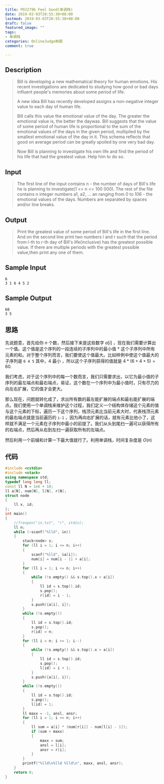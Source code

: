 ```yaml
---
title: POJ2796 Feel Good(单调栈)
date: 2019-03-03T20:55:30+08:00
lastmod: 2019-03-03T20:55:30+08:00
draft: false
featured_image: ""
tags:
- 单调栈
categories: OnlineJudge刷题
comment: true

---
```


## Description

> Bill is developing a new mathematical theory for human emotions. His recent investigations are dedicated to studying how good or bad days influent people's memories about some period of life. 
>
> A new idea Bill has recently developed assigns a non-negative integer value to each day of human life. 
>
> Bill calls this value the emotional value of the day. The greater the emotional value is, the better the daywas. Bill suggests that the value of some period of human life is proportional to the sum of the emotional values of the days in the given period, multiplied by the smallest emotional value of the day in it. This schema reflects that good on average period can be greatly spoiled by one very bad day. 
>
> Now Bill is planning to investigate his own life and find the period of his life that had the greatest value. Help him to do so.

## Input

> The first line of the input contains n - the number of days of Bill's life he is planning to investigate(1 <= n <= 100 000). The rest of the file contains n integer numbers a1, a2, ... an ranging from 0 to 106 - the emotional values of the days. Numbers are separated by spaces and/or line breaks.

## Output

> Print the greatest value of some period of Bill's life in the first line. And on the second line print two numbers l and r such that the period from l-th to r-th day of Bill's life(inclusive) has the greatest possible value. If there are multiple periods with the greatest possible value,then print any one of them.

## Sample Input

```
6
3 1 6 4 5 2
```

## Sample Output

```
60
3 5
```

## 思路

先说题意，首先给你 $n$ 个数，然后接下来是这些数字 $a[i]$ ，现在我们需要计算出一个值。这个值是这个序列的一段连续的子序列中的最小值 * 这个子序列中所有元素的和。对于整个序列而言，我们要使这个值最大。比如样例中使这个值最大的子序列是 `6 4 5` 其中，4 最小 ，所以这个子序列获得的值就是 $4*(6+4+5)=60$.

我们考虑，对于这个序列中的每一个数而言，我们只需要求出，以它为最小值的子序列的最左端点和最右端点，易证，这个数在一个序列中为最小值时，只有尽力的向左右扩展，它的值才会更大。

那么现在，问题就转化成了，求出所有数的最左能扩展的端点和最右能扩展的端点。我们使用一个单调栈来维护这个过程，我们定义一个结构体存储这个元素的值与这个元素的下标，遍历一下这个序列，栈顶元素比当前元素大时，代表栈顶元素的最右端点就是当前遍历的 `i-1` ，因为再向右扩展的话，就有元素比他小了，这样就不满足一个元素在子序列中最小的前提了。我们从头到尾扫一遍可以获得所有的右端点，然后再从右到左扫一遍获取所有的左端点。

然后利用一个前缀和计算一下最大值就行了。利用单调栈，时间复杂度是 $O(n)$

## 代码

```cpp
#include <cstdio>
#include <stack>
using namespace std;
typedef long long ll;
const ll N = 1e6 + 10;
ll a[N], num[N], l[N], r[N];
struct node
{
    ll x, id;
};
int main()
{
    //freopen("in.txt", "r", stdin);
    ll n;
    while (~scanf("%lld", &n))
    {
        stack<node> s;
        for (ll i = 1; i <= n; i++)
        {
            scanf("%lld", &a[i]);
            num[i] = num[i - 1] + a[i];
        }
        for (ll i = 1; i <= n; i++)
        {
            while (!s.empty() && s.top().x > a[i])
            {
                ll id = s.top().id;
                s.pop();
                r[id] = i - 1;
            }
            s.push({a[i], i});
        }
        while (!s.empty())
        {
            ll id = s.top().id;
            s.pop();
            r[id] = n;
        }
        for (ll i = n; i >= 1; i--)
        {
            while (!s.empty() && s.top().x > a[i])
            {
                ll id = s.top().id;
                s.pop();
                l[id] = i + 1;
            }
            s.push({a[i], i});
        }
        while (!s.empty())
        {
            ll id = s.top().id;
            s.pop();
            l[id] = 1;
        }
        ll maxx = -1, ansl, ansr;
        for (ll i = 1; i <= n; i++)
        {
            ll sum = a[i] * (num[r[i]] - num[l[i] - 1]);
            if (sum > maxx)
            {
                maxx = sum;
                ansl = l[i];
                ansr = r[i];
            }
        }
        printf("%lld\n%lld %lld\n", maxx, ansl, ansr);
    }
    return 0;
}
```

